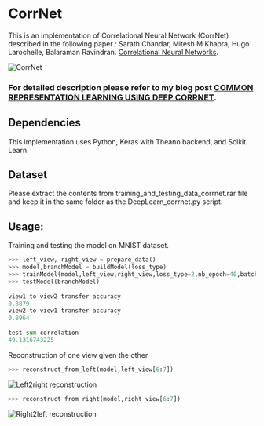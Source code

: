 
# CorrNet

This is an implementation of Correlational Neural Network (CorrNet) described in the following paper : Sarath Chandar, Mitesh M Khapra, Hugo Larochelle, Balaraman Ravindran. [Correlational Neural Networks](https://arxiv.org/pdf/1504.07225.pdf). 

![CorrNet](https://cloud.githubusercontent.com/assets/22491381/26366765/e31809d2-4009-11e7-80e2-d79cfd04a418.PNG)

### For detailed description please refer to my blog post [COMMON REPRESENTATION LEARNING USING DEEP CORRNET](https://deeplearn.school.blog/).
## Dependencies
This implementation uses Python, Keras with Theano backend, and Scikit Learn. 

## Dataset 
Please extract the contents from training_and_testing_data_corrnet.rar file and keep it in the same folder as the DeepLearn_corrnet.py script.

## Usage:
Training and testing the model on MNIST dataset.

```python
>>> left_view, right_view = prepare_data()
>>> model,branchModel = buildModel(loss_type)
>>> trainModel(model,left_view,right_view,loss_type=2,nb_epoch=40,batch_size=100)
>>> testModel(branchModel)
 
view1 to view2 transfer accuracy
0.8879
view2 to view1 transfer accuracy
0.8964
 
test sum-correlation
49.1316743225
```
Reconstruction of one view given the other
```python
>>> reconstruct_from_left(model,left_view[6:7])
```
![Left2right reconstruction](https://cloud.githubusercontent.com/assets/22491381/26366296/2a07d9e6-4008-11e7-9d17-f3708c172f1d.PNG)

```python
>>> reconstruct_from_right(model,right_view[6:7])
```
![Right2left reconstruction](https://cloud.githubusercontent.com/assets/22491381/26366297/2a0c6a6a-4008-11e7-8b3e-a55d2bb29988.PNG)

